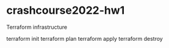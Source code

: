 # crashcourse2022-hw1
Terraform infrastructure

terraform init
terraform plan
terraform apply
terraform destroy
